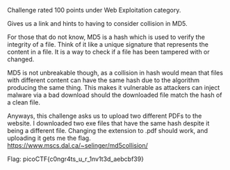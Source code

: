 Challenge rated 100 points under Web Exploitation category.

Gives us a link and hints to having to consider collision in MD5.

For those that do not know, MD5 is a hash which is used to verify the integrity of a file. Think of it like a unique signature that represents the content in a file. It is a way to check if a file has been tampered with or changed.

MD5 is not unbreakable though, as a collision in hash would mean that files with different content can have the same hash due to the algorithm producing the same thing. This makes it vulnerable as attackers can inject malware via a bad download should the downloaded file match the hash of a clean file.

Anyways, this challenge asks us to upload two different PDFs to the website. I downloaded two exe files that have the same hash despite it being a different file. 
Changing the extension to .pdf should work, and uploading it gets me the flag.
https://www.mscs.dal.ca/~selinger/md5collision/

Flag: picoCTF{c0ngr4ts_u_r_1nv1t3d_aebcbf39}
